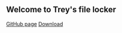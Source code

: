 ## Welcome to Trey's file locker

[GitHub page](https://github.com/trey7658/File-lock)
[Download](https://github.com/trey7658/File-lock/releases)